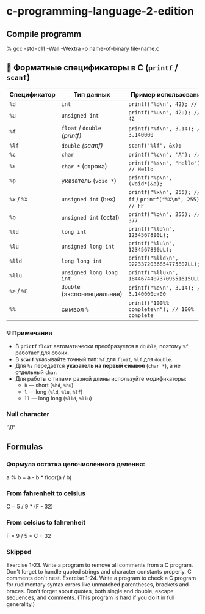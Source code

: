 # c-programming-language-2-edition

## Compile programm

% gcc -std=c11 -Wall -Wextra -o name-of-binary file-name.c

## 📜 Форматные спецификаторы в C (`printf` / `scanf`)

| Спецификатор | Тип данных                    | Пример использования                                        |
| ------------ | ----------------------------- | ----------------------------------------------------------- |
| `%d`         | `int`                         | `printf("%d\n", 42); // 42`                                 |
| `%u`         | `unsigned int`                | `printf("%u\n", 42u); // 42`                                |
| `%f`         | `float` / `double` _(printf)_ | `printf("%f\n", 3.14); // 3.140000`                         |
| `%lf`        | `double` _(scanf)_            | `scanf("%lf", &x);`                                         |
| `%c`         | `char`                        | `printf("%c\n", 'A'); // A`                                 |
| `%s`         | `char *` (строка)             | `printf("%s\n", "Hello"); // Hello`                         |
| `%p`         | указатель (`void *`)          | `printf("%p\n", (void*)&a);`                                |
| `%x` / `%X`  | `unsigned int` (hex)          | `printf("%x\n", 255); // ff` / `printf("%X\n", 255); // FF` |
| `%o`         | `unsigned int` (octal)        | `printf("%o\n", 255); // 377`                               |
| `%ld`        | `long int`                    | `printf("%ld\n", 1234567890L);`                             |
| `%lu`        | `unsigned long int`           | `printf("%lu\n", 1234567890UL);`                            |
| `%lld`       | `long long int`               | `printf("%lld\n", 9223372036854775807LL);`                  |
| `%llu`       | `unsigned long long int`      | `printf("%llu\n", 18446744073709551615ULL);`                |
| `%e` / `%E`  | `double` (экспоненциальная)   | `printf("%e\n", 3.14); // 3.140000e+00`                     |
| `%%`         | символ `%`                    | `printf("100%% complete\n"); // 100% complete`              |

### 💡 Примечания

- В **`printf`** `float` автоматически преобразуется в `double`, поэтому `%f` работает для обоих.
- В **`scanf`** указывайте точный тип: `%f` для `float`, `%lf` для `double`.
- Для `%s` передаётся **указатель на первый символ** (`char *`), а не отдельный `char`.
- Для работы с типами разной длины используйте модификаторы:
  - `h` — short (`%hd`, `%hu`)
  - `l` — long (`%ld`, `%lu`, `%lf`)
  - `ll` — long long (`%lld`, `%llu`)

### Null character

'\0'

## Formulas

### Формула остатка целочисленного деления:

a % b = a - b \* floor(a / b)

### From fahrenheit to celsius

C = 5 / 9 \* (F - 32)

### From celsius to fahrenheit

F = 9 / 5 \* C + 32

### Skipped

Exercise 1-23. Write a program to remove all comments from a C program. Don't forget to handle quoted strings and character constants properly. C comments don't nest.
Exercise 1-24. Write a program to check a C program for rudimentary syntax errors like unmatched parentheses, brackets and braces. Don't forget about quotes, both single and double, escape sequences, and comments. (This program is hard if you do it in full generality.)
